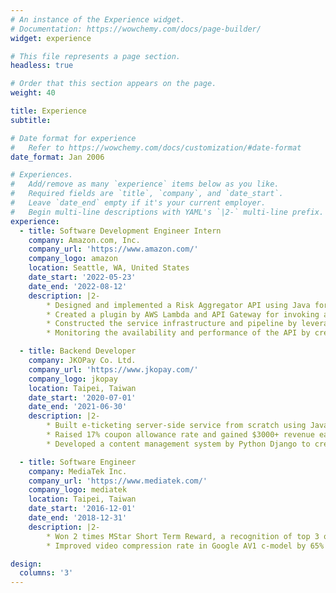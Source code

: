 ```yaml
---
# An instance of the Experience widget.
# Documentation: https://wowchemy.com/docs/page-builder/
widget: experience

# This file represents a page section.
headless: true

# Order that this section appears on the page.
weight: 40

title: Experience
subtitle:

# Date format for experience
#   Refer to https://wowchemy.com/docs/customization/#date-format
date_format: Jan 2006

# Experiences.
#   Add/remove as many `experience` items below as you like.
#   Required fields are `title`, `company`, and `date_start`.
#   Leave `date_end` empty if it's your current employer.
#   Begin multi-line descriptions with YAML's `|2-` multi-line prefix.
experience:
  - title: Software Development Engineer Intern
    company: Amazon.com, Inc.
    company_url: 'https://www.amazon.com/'
    company_logo: amazon
    location: Seattle, WA, United States
    date_start: '2022-05-23'
    date_end: '2022-08-12'
    description: |2-    
        * Designed and implemented a Risk Aggregator API using Java for preventing fraud in fraud mitigation toolkit.
        * Created a plugin by AWS Lambda and API Gateway for invoking an internal back-end service and aggregated the results for upstream client.
        * Constructed the service infrastructure and pipeline by leveraging AWS CDK infrastructure eco-system.
        * Monitoring the availability and performance of the API by creating time and error metrics and alarms.

  - title: Backend Developer
    company: JKOPay Co. Ltd.
    company_url: 'https://www.jkopay.com/'
    company_logo: jkopay
    location: Taipei, Taiwan
    date_start: '2020-07-01'
    date_end: '2021-06-30'
    description: |2-
        * Built e-ticketing server-side service from scratch using Java Spring Boot, MyBatis, MySQL, Docker, and ELK stack; responsible for managing project from initial documentation, database schema design, and implementation.
        * Raised 17% coupon allowance rate and gained $3000+ revenue each month in coupon service by implementing instant-payback coupon by Python Django framework, Redis Queue, Kafka, MySQL.
        * Developed a content management system by Python Django to create coupons and campaigns for marketing usage.

  - title: Software Engineer
    company: MediaTek Inc.
    company_url: 'https://www.mediatek.com/'
    company_logo: mediatek
    location: Taipei, Taiwan
    date_start: '2016-12-01'
    date_end: '2018-12-31'
    description: |2-
        * Won 2 times MStar Short Term Reward, a recognition of top 3 outstanding employees in the Division per quarter.
        * Improved video compression rate in Google AV1 c-model by 65% through implementing data compression algorithm.

design:
  columns: '3'
---
```

